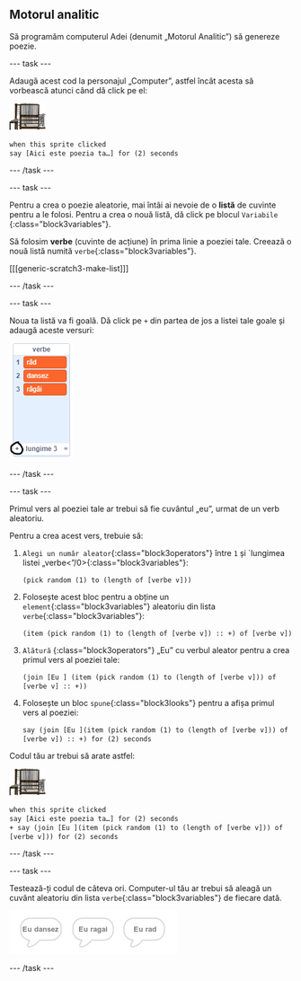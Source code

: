 ## Motorul analitic

Să programăm computerul Adei (denumit „Motorul Analitic”) să genereze poezie.

--- task ---

Adaugă acest cod la personajul „Computer”, astfel încât acesta să vorbească atunci când dă click pe el:

![personaj computer](images/computer-sprite.png)

```blocks3
when this sprite clicked
say [Aici este poezia ta…] for (2) seconds
```

--- /task ---

--- task ---

Pentru a crea o poezie aleatorie, mai întâi ai nevoie de o **listă** de cuvinte pentru a le folosi. Pentru a crea o nouă listă, dă click pe blocul `Variabile` {:class="block3variables"}.

Să folosim **verbe** (cuvinte de acțiune) în prima linie a poeziei tale. Creează o nouă listă numită `verbe`{:class="block3variables"}.

[[[generic-scratch3-make-list]]]

--- /task ---

--- task ---

Noua ta listă va fi goală. Dă click pe `+` din partea de jos a listei tale goale și adaugă aceste versuri:

![lista cu + evidențiat](images/poetry-verbs-annotated.png)

--- /task ---

--- task ---

Primul vers al poeziei tale ar trebui să fie cuvântul „eu”, urmat de un verb aleatoriu.

Pentru a crea acest vers, trebuie să:

1. `Alegi un număr aleator`{:class="block3operators"} între `1` și `lungimea listei „verbe<”/0>{:class="block3variables"}:

    ```blocks3
    (pick random (1) to (length of [verbe v]))
    ```
    
2. Folosește acest bloc pentru a obține un `element`{:class="block3variables"} aleatoriu din lista `verbe`{:class="block3variables"}:
        
    ```blocks3
    (item (pick random (1) to (length of [verbe v]) :: +) of [verbe v])
    ```
    
3. `Alătură` {:class="block3operators"} „Eu” cu verbul aleator pentru a crea primul vers al poeziei tale:
        
    ```blocks3
    (join [Eu ] (item (pick random (1) to (length of [verbe v])) of [verbe v] :: +))
    ```
    
4. Folosește un bloc `spune`{:class="block3looks"} pentru a afișa primul vers al poeziei:
        
    ```blocks3
    say (join [Eu ](item (pick random (1) to (length of [verbe v])) of [verbe v]) :: +) for (2) seconds
    ```
    
Codul tău ar trebui să arate astfel:
    
![personaj computer](images/computer-sprite.png)
    
```blocks3
when this sprite clicked
say [Aici este poezia ta…] for (2) seconds
+ say (join [Eu ](item (pick random (1) to (length of [verbe v])) of [verbe v])) for (2) seconds
```
    
--- /task ---
    
--- task ---
    
Testează-ți codul de câteva ori. Computer-ul tău ar trebui să aleagă un cuvânt aleatoriu din lista `verbe`{:class="block3variables"} de fiecare dată.
    
![3 bule de vorbire care spun lucruri diferite](images/poetry-random-test.png)
    
 --- /task ---